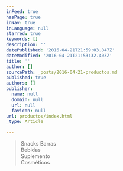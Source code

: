 ```yaml
---
inFeed: true
hasPage: true
inNav: true
inLanguage: null
starred: true
keywords: []
description: ''
datePublished: '2016-04-21T21:59:03.847Z'
dateModified: '2016-04-21T21:53:32.403Z'
title: ''
author: []
sourcePath: _posts/2016-04-21-productos.md
published: true
authors: []
publisher:
  name: null
  domain: null
  url: null
  favicon: null
url: productos/index.html
_type: Article

---
```

> Snacks Barras   
> Bebidas   
> Suplemento   
> Cosméticos